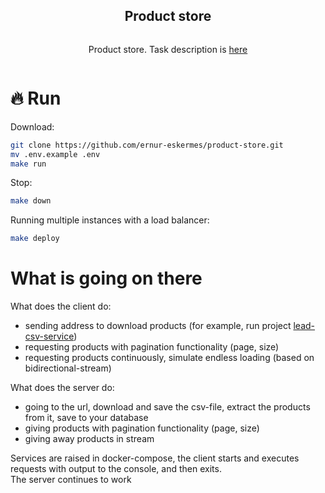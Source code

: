 <div align="center">
<article style="display: flex; flex-direction: column; align-items: center; justify-content: center;">
  <h1 style="width: 100%; text-align: center;">Product store</h1>
  <p>Product store. Task description is <a href="task.md">here</a></p>
</article>
</div>

# 🔥 Run
Download:
```sh
git clone https://github.com/ernur-eskermes/product-store.git 
mv .env.example .env
make run
```
Stop:
```sh
make down
```
Running multiple instances with a load balancer:
```sh
make deploy
```

# What is going on there
What does the client do:
- sending address to download products (for example, run project <a href="github.com/ernur-eskermes/lead-csv-service/">lead-csv-service</a>)
- requesting products with pagination functionality (page, size)
- requesting products continuously, simulate endless loading (based on bidirectional-stream)

What does the server do:
- going to the url, download and save the csv-file, extract the products from it, save to your database
- giving products with pagination functionality (page, size)
- giving away products in stream

Services are raised in docker-compose, the client starts and executes requests with output to the console, and then exits.  
The server continues to work  